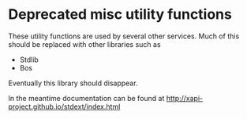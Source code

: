 Deprecated misc utility functions
=================================

These utility functions are used by several other services. Much of this
should be replaced with other libraries such as
  * Stdlib
  * Bos

Eventually this library should disappear.

In the meantime documentation can be found at http://xapi-project.github.io/stdext/index.html
